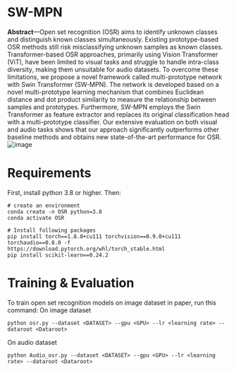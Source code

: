 # SW-MPN
**Abstract**—Open set recognition (OSR) aims to identify unknown classes and distinguish known classes simultaneously. Existing prototype-based OSR methods still risk misclassifying unknown samples as known classes. Transformer-based OSR approaches, primarily using Vision Transformer (ViT), have been limited to visual tasks and struggle to handle intra-class diversity, making them unsuitable for audio datasets. To overcome these limitations, we propose a novel framework called multi-prototype network with Swin Transformer (SW-MPN). The network is developed based on a novel multi-prototype learning mechanism that combines Euclidean distance and dot product similarity to measure the relationship between samples and prototypes. Furthermore, SW-MPN employs the Swin Transformer as feature extractor and replaces its original classification head with a multi-prototype classifier. Our extensive evaluation on both visual and audio tasks shows that our approach significantly outperforms other baseline methods and obtains new state-of-the-art performance for OSR.
![image](https://github.com/user-attachments/assets/be53cc94-def2-488e-93a4-e51e3cfbc3a0)
# Requirements
First, install python 3.8 or higher. Then:
```shell
# create an environment
conda create -n OSR python=3.8
conda activate OSR

# Install following packages
pip install torch==1.8.0+cu111 torchvision==0.9.0+cu111 torchaudio==0.8.0 -f https://download.pytorch.org/whl/torch_stable.html
pip install scikit-learn==0.24.2 
```
# Training & Evaluation
To train open set recognition models on image dataset in paper, run this command:
On image dataset

```train
python osr.py --dataset <DATASET> --gpu <GPU> --lr <learning rate> --dataroot <Dataroot>
```
On audio dataset
```train
python Audio_osr.py --dataset <DATASET> --gpu <GPU> --lr <learning rate> --dataroot <Dataroot>
```
